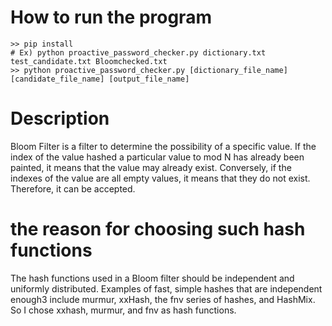 
# How to run the program
```console
>> pip install
# Ex) python proactive_password_checker.py dictionary.txt test_candidate.txt Bloomchecked.txt 
>> python proactive_password_checker.py [dictionary_file_name] [candidate_file_name] [output_file_name] 
``` 

# Description
Bloom Filter is a filter to determine the possibility of a specific value.
If the index of the value hashed a particular value to mod N has already been painted, it means that the value may already exist.
Conversely, if the indexes of the value are all empty values, it means that they do not exist. Therefore, it can be accepted.



# the reason for choosing such hash functions
The hash functions used in a Bloom filter should be independent and uniformly distributed. 
Examples of fast, simple hashes that are independent enough3 include murmur, xxHash, the fnv series of hashes, and HashMix.
So I chose xxhash, murmur, and fnv as hash functions.
